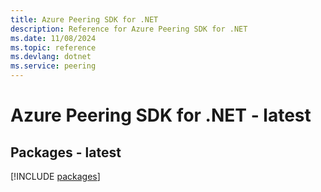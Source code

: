 ```yaml
---
title: Azure Peering SDK for .NET
description: Reference for Azure Peering SDK for .NET
ms.date: 11/08/2024
ms.topic: reference
ms.devlang: dotnet
ms.service: peering
---
```

# Azure Peering SDK for .NET - latest
## Packages - latest
[!INCLUDE [packages](peering-index.md)]